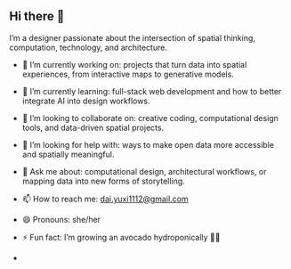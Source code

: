 ## Hi there 👋
I’m a designer passionate about the intersection of spatial thinking, computation, technology, and architecture.

- 🔭 I’m currently working on: projects that turn data into spatial experiences, from interactive maps to generative models.  
- 🌱 I’m currently learning: full-stack web development and how to better integrate AI into design workflows.  
- 👯 I’m looking to collaborate on: creative coding, computational design tools, and data-driven spatial projects.  
- 🤔 I’m looking for help with: ways to make open data more accessible and spatially meaningful.  
- 💬 Ask me about: computational design, architectural workflows, or mapping data into new forms of storytelling.  
- 📫 How to reach me: [dai.yuxi1112@gmail.com](mailto:dai.yuxi1112@gmail.com)  
- 😄 Pronouns: she/her  
- ⚡ Fun fact: I’m growing an avocado hydroponically 🌱🥑

- 
<!--
**daisissie/daisissie** is a ✨ _special_ ✨ repository because its `README.md` (this file) appears on your GitHub profile.

Here are some ideas to get you started:

- 🔭 I’m currently working on ...
- 🌱 I’m currently learning ...
- 👯 I’m looking to collaborate on ...
- 🤔 I’m looking for help with ...
- 💬 Ask me about ...
- 📫 How to reach me: ...
- 😄 Pronouns: ...
- ⚡ Fun fact: ...
-->
